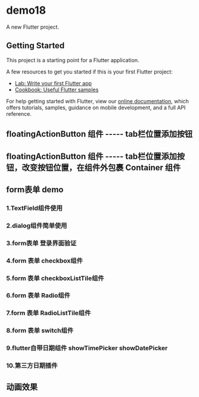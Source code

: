 # demo18

A new Flutter project.

## Getting Started

This project is a starting point for a Flutter application.

A few resources to get you started if this is your first Flutter project:

- [Lab: Write your first Flutter app](https://flutter.dev/docs/get-started/codelab)
- [Cookbook: Useful Flutter samples](https://flutter.dev/docs/cookbook)

For help getting started with Flutter, view our
[online documentation](https://flutter.dev/docs), which offers tutorials,
samples, guidance on mobile development, and a full API reference.


## floatingActionButton 组件  ----- tab栏位置添加按钮

## floatingActionButton 组件  ----- tab栏位置添加按钮，改变按钮位置，在组件外包裹 Container 组件


## form表单 demo
### 1.TextField组件使用
### 2.dialog组件简单使用
### 3.form表单 登录界面验证
### 4.form 表单 checkbox组件
### 5.form 表单 checkboxListTile组件
### 6.form 表单 Radio组件
### 7.form 表单 RadioListTile组件
### 8.form 表单 switch组件

### 9.flutter自带日期组件 showTimePicker  showDatePicker
### 10.第三方日期插件

## 动画效果


